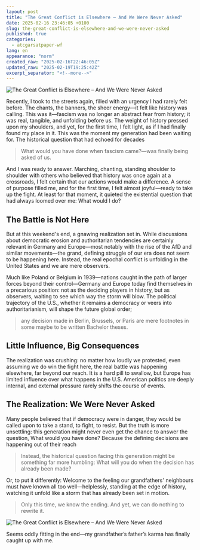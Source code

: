 ```yaml
---
layout: post
title: "The Great Conflict is Elsewhere – And We Were Never Asked"
date: 2025-02-16 23:46:05 +0100
slug: the-great-conflict-is-elsewhere-and-we-were-never-asked
published: true
categories:
  - atcgarsatpaper-wf
lang: en
appearance: "norm"
created_raw: "2025-02-16T22:46:05Z"
updated_raw: "2025-02-19T19:25:42Z"
excerpt_separator: "<!--more-->"
---
```

![The Great Conflict is Elsewhere – And We Were Never Asked](https://pxscdn.com/public/m/_v2/607467830790472239/758e75a50-ddd61a/dul6xJ9FfB0o/o3WIFZbQnrolV3c0UTippD6wwEa1riAk79RcDvnY.jpg)


Recently, I took to the streets again, filled with an urgency I had rarely felt before. The chants, the banners, the sheer energy—it felt like history was calling. This was it—fascism was no longer an abstract fear from history; it was real, tangible, and unfolding before us. The weight of history pressed upon my shoulders, and yet, for the first time, I felt light, as if I had finally found my place in it. This was the moment my generation had been waiting for. The historical question that had echoed for decades

> What would you have done when fascism came?—was finally being asked of us. 

And I was ready to answer. Marching, chanting, standing shoulder to shoulder with others who believed that history was once again at a crossroads, I felt certain that our actions would make a difference. A sense of purpose filled me, and for the first time, I felt almost joyful—ready to take up the fight. At least for that moment, it quieted the existential question that had always loomed over me: What would I do? 

## The Battle is Not Here

But at this weekend's end, a gnawing realization set in. While discussions about democratic erosion and authoritarian tendencies are certainly relevant in Germany and Europe—most notably with the rise of the AfD and similar movements—the grand, defining struggle of our era does not seem to be happening here. Instead, the real epochal conflict is unfolding in the United States and we are mere observers.

Much like Poland or Belgium in 1939—nations caught in the path of larger forces beyond their control—Germany and Europe today find themselves in a precarious position: not as the deciding players in history, but as observers, waiting to see which way the storm will blow. The political trajectory of the U.S., whether it remains a democracy or veers into authoritarianism, will shape the future global order; 

> any decision made in Berlin, Brussels, or Paris are mere footnotes in some maybe to be written Bachelor theses.

## Little Influence, Big Consequences

The realization was crushing: no matter how loudly we protested, even assuming we do win the fight here, the real battle was happening elsewhere, far beyond our reach. It is a hard pill to swallow, but Europe has limited influence over what happens in the U.S. American politics are deeply internal, and external pressure rarely shifts the course of events. 


## The Realization: We Were Never Asked

Many people believed that if democracy were in danger, they would be called upon to take a stand, to fight, to resist. But the truth is more unsettling: this generation might never even get the chance to answer the question, What would you have done? Because the defining decisions are happening out of their reach

> Instead, the historical question facing this generation might be something far more humbling: What will you do when the decision has already been made?

Or, to put it differently: Welcome to the feeling our grandfathers' neighbours must have known all too well—helplessly, standing at the edge of history, watching it unfold like a storm that has already been set in motion. 

> Only this time, we know the ending. And yet, we can do nothing to rewrite it. 


![The Great Conflict is Elsewhere – And We Were Never Asked](https://pxscdn.com/public/m/_v2/607467830790472239/758e75a50-ddd61a/QQ6X00fItQE7/AQtDC8AV2eXccezUPfOtIXE0WUSK1Cv8XZfZNR45.jpg)


Seems oddly fitting in the end—my grandfather’s father’s karma has finally caught up with me.
